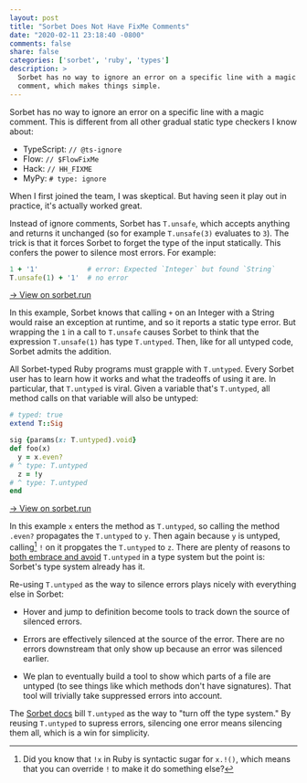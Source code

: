 ```yaml
---
layout: post
title: "Sorbet Does Not Have FixMe Comments"
date: "2020-02-11 23:18:40 -0800"
comments: false
share: false
categories: ['sorbet', 'ruby', 'types']
description: >
  Sorbet has no way to ignore an error on a specific line with a magic
  comment, which makes things simple.
---
```


<p></p>

<!-- more -->

Sorbet has no way to ignore an error on a specific line with a magic
comment. This is different from all other gradual static type checkers I
know about:

- TypeScript: `// @ts-ignore`
- Flow: `// $FlowFixMe`
- Hack: `// HH_FIXME`
- MyPy: `# type: ignore`

When I first joined the team, I was skeptical. But having seen it play
out in practice, it's actually worked great.

Instead of ignore comments, Sorbet has `T.unsafe`, which accepts
anything and returns it unchanged (so for example `T.unsafe(3)`
evaluates to `3`). The trick is that it forces Sorbet to forget the
type of the input statically. This confers the power to silence most
errors. For example:

```ruby
1 + '1'            # error: Expected `Integer` but found `String`
T.unsafe(1) + '1'  # no error
```

<a href="https://sorbet.run/#%20%20%20%20%20%20%20%20%201%20%20%2B%20'1'%20%20%23%20error%3A%20Expected%20%60Integer%60%20but%20found%20%60String%60%0AT.unsafe(1)%20%2B%20'1'%20%20%23%20no%20error">→ View on sorbet.run</a>

In this example, Sorbet knows that calling `+` on an Integer with a
String would raise an exception at runtime, and so it reports a static
type error. But wrapping the `1` in a call to `T.unsafe` causes Sorbet
to think that the expression `T.unsafe(1)` has type `T.untyped`. Then,
like for all untyped code, Sorbet admits the addition.

All Sorbet-typed Ruby programs must grapple with `T.untyped`. Every
Sorbet user has to learn how it works and what the tradeoffs of using it
are. In particular, that `T.untyped` is viral. Given a variable that's
`T.untyped`, all method calls on that variable will also be untyped:

```ruby
# typed: true
extend T::Sig

sig {params(x: T.untyped).void}
def foo(x)
  y = x.even?
# ^ type: T.untyped
  z = !y
# ^ type: T.untyped
end
```

<a href="https://sorbet.run/#%23%20typed%3A%20true%0Aextend%20T%3A%3ASig%0A%0Asig%20%7Bparams(x%3A%20T.untyped).void%7D%0Adef%20foo(x)%0A%20%20y%20%3D%20x.even%3F%0A%23%20%5E%20type%3A%20T.untyped%0A%20%20z%20%3D%20!y%0A%23%20%5E%20type%3A%20T.untyped%0Aend">→ View on sorbet.run</a>

In this example `x` enters the method as `T.untyped`, so calling the
method `.even?` propagates the `T.untyped` to `y`. Then again because
`y` is untyped, calling[^calling] `!` on it propgates the `T.untyped` to
`z`. There are plenty of reasons to [both embrace and avoid][gradual]
`T.untyped` in a type system but the point is: Sorbet's type system
already has it.

[^calling]: Did you know that `!x` in Ruby is syntactic sugar for `x.!()`, which means that you can override `!` to make it do something else?

Re-using `T.untyped` as the way to silence errors plays nicely with
everything else in Sorbet:

- Hover and jump to definition become tools to track down the source of
  silenced errors.

- Errors are effectively silenced at the source of the error. There are
  no errors downstream that only show up because an error was silenced
  earlier.

- We plan to eventually build a tool to show which parts of a file are
  untyped (to see things like which methods don't have signatures). That
  tool will trivially take suppressed errors into account.

The [Sorbet docs][gradual] bill `T.untyped` as the way to "turn off the
type system." By reusing `T.untyped` to supress errors, silencing one
error means silencing them all, which is a win for simplicity.


[gradual]: https://sorbet.org/docs/gradual



<!-- vim:tw=72
-->
